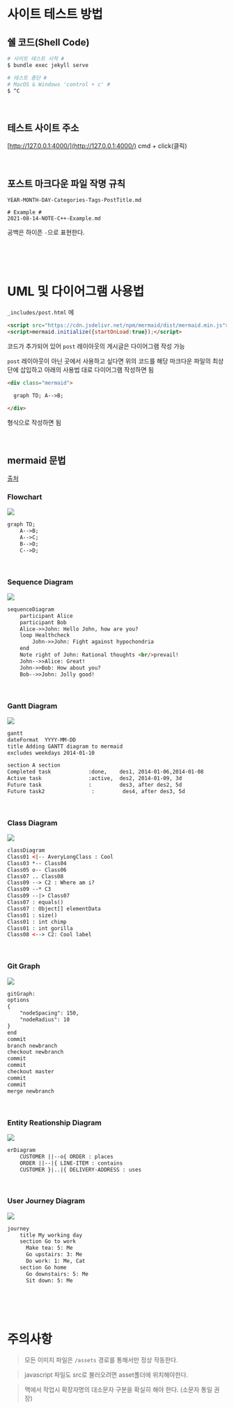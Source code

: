 # 사이트 테스트 방법


## 쉘 코드(Shell Code)

```bash
# 사이트 테스트 시작 #
$ bundle exec jekyll serve

# 테스트 중단 #
# MacOS & Windows 'control + c' #
$ ^C
```

<br/>

## 테스트 사이트 주소

[http://127.0.0.1:4000/](http://127.0.0.1:4000/)
cmd + click(클릭)

<br/>

## 포스트 마크다운 파일 작명 규칙

```
YEAR-MONTH-DAY-Categories-Tags-PostTitle.md

# Example #
2021-08-14-NOTE-C++-Example.md
```

공백은 하이픈 `-`으로 표현한다.

<br/><br/><br/>

# UML 및 다이어그램 사용법
`_includes/post.html` 에 
```html
<script src="https://cdn.jsdelivr.net/npm/mermaid/dist/mermaid.min.js"></script>
<script>mermaid.initialize({startOnLoad:true});</script>
```
코드가 추가되어 있어 `post` 레이아웃의 게시글은 다이어그램 작성 가능

`post` 레이아웃이 아닌 곳에서 사용하고 싶다면 위의 코드를 해당 마크다운 파일의 최상단에 삽입하고 아래의 사용법 대로 다이어그램 작성하면 됨


```html
<div class="mermaid"> 
  
  graph TD; A-->B;

</div>
```
형식으로 작성하면 됨

<br/>

## mermaid 문법

[출처](https://mermaid-js.github.io/mermaid/#/)

### Flowchart

![](https://mermaid-js.github.io/mermaid/img/flow.png)

```html
graph TD;
    A-->B;
    A-->C;
    B-->D;
    C-->D;
```

<br/>

### Sequence Diagram

![](https://mermaid-js.github.io/mermaid/img/sequence.png)

```html
sequenceDiagram
    participant Alice
    participant Bob
    Alice->>John: Hello John, how are you?
    loop Healthcheck
        John->>John: Fight against hypochondria
    end
    Note right of John: Rational thoughts <br/>prevail!
    John-->>Alice: Great!
    John->>Bob: How about you?
    Bob-->>John: Jolly good!
```

<br/>

### Gantt Diagram

![](https://mermaid-js.github.io/mermaid/img/gantt.png)

```html
gantt
dateFormat  YYYY-MM-DD
title Adding GANTT diagram to mermaid
excludes weekdays 2014-01-10

section A section
Completed task            :done,    des1, 2014-01-06,2014-01-08
Active task               :active,  des2, 2014-01-09, 3d
Future task               :         des3, after des2, 5d
Future task2               :         des4, after des3, 5d
```

<br/>

### Class Diagram

![](https://mermaid-js.github.io/mermaid/img/class.png)

```html
classDiagram
Class01 <|-- AveryLongClass : Cool
Class03 *-- Class04
Class05 o-- Class06
Class07 .. Class08
Class09 --> C2 : Where am i?
Class09 --* C3
Class09 --|> Class07
Class07 : equals()
Class07 : Object[] elementData
Class01 : size()
Class01 : int chimp
Class01 : int gorilla
Class08 <--> C2: Cool label
```

<br/>

### Git Graph

![](https://mermaid-js.github.io/mermaid/img/git.png)

```html
gitGraph:
options
{
    "nodeSpacing": 150,
    "nodeRadius": 10
}
end
commit
branch newbranch
checkout newbranch
commit
commit
checkout master
commit
commit
merge newbranch
```

<br/>

### Entity Reationship Diagram

![](https://mermaid-js.github.io/mermaid/img/simple-er.png)

```html
erDiagram
    CUSTOMER ||--o{ ORDER : places
    ORDER ||--|{ LINE-ITEM : contains
    CUSTOMER }|..|{ DELIVERY-ADDRESS : uses
```

<br/>

### User Journey Diagram

![](https://mermaid-js.github.io/mermaid/img/user-journey.png)

```html
journey
    title My working day
    section Go to work
      Make tea: 5: Me
      Go upstairs: 3: Me
      Do work: 1: Me, Cat
    section Go home
      Go downstairs: 5: Me
      Sit down: 5: Me
```

<br/><br/><br/>

# 주의사항

> 모든 이미지 파일은 `/assets` 경로를 통해서만 정상 작동한다.

> javascript 파일도 src로 불러오려면 asset폴더에 위치해야한다.

> 맥에서 작업시 확장자명의 대소문자 구분을 확실히 해야 한다. (소문자 통일 권장)